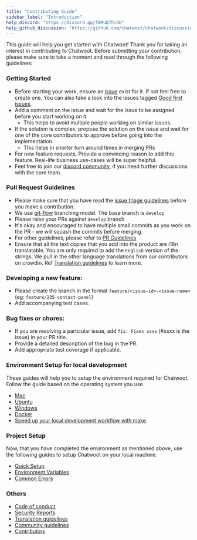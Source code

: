 ```yaml
---
title: "Contributing Guide"
sidebar_label: "Introduction"
help_discord: "https://discord.gg/fBMuQ7FcG6"
help_github_discussion: "https://github.com/chatwoot/chatwoot/discussions/categories/contributors"
---
```


This guide will help you get started with Chatwoot! Thank you for taking an interest in contributing to Chatwoot. Before submitting your contribution, please make sure to take a moment and read through the following guidelines:

### Getting Started

- Before starting your work, ensure an [issue](https://github.com/chatwoot/chatwoot/issues) exist for it. If not feel free to create one. You can also take a look into the issues tagged [Good first issues](https://github.com/chatwoot/chatwoot/issues?q=is%3Aopen+is%3Aissue+label%3A%22Good+first+issue%22).
- Add a comment on the issue and wait for the issue to be assigned before you start working on it.
  - This helps to avoid multiple people working on similar issues.
- If the solution is complex, propose the solution on the issue and wait for one of the core contributors to approve before going into the implementation.
  - This helps in shorter turn around times in merging PRs
- For new feature requests, Provide a convincing reason to add this feature. Real-life business use-cases will be super helpful.
- Feel free to join our [discord community](https://discord.gg/cJXdrwS), if you need further discussions with the core team.

### Pull Request Guidelines

- Please make sure that you have read the [issue triage guidelines](https://www.chatwoot.com/hc/handbook/articles/issue-triage-29) before you make a contribution.
- We use [git-flow](https://nvie.com/posts/a-successful-git-branching-model/) branching model. The base branch is `develop`
- Please raise your PRs against `develop` branch
- It's okay and encouraged to have multiple small commits as you work on the PR - we will squash the commits before merging.
- For other guidelines, please refer to [PR Guidelines](https://www.chatwoot.com/hc/handbook/articles/pull-request-guidelines-32)
- Ensure that all the text copies that you add into the product are i18n translatable. You are only required to add the `English` version of the strings. We pull in the other language translations from our contributors on crowdin. Ref [Translation guidelines](https://www.chatwoot.com/docs/contributing-guide/translation-guidelines) to learn more.

### Developing a new feature:

- Please create the branch in the format `feature/<issue-id>-<issue-name>` (eg: `feature/235-contact-panel`)
- Add accompanying test cases.

### Bug fixes or chores:
- If you are resolving a particular issue, add `fix: Fixes xxxx` (#xxxx is the issue) in your PR title.
- Provide a detailed description of the bug in the PR.
- Add appropriate test coverage if applicable.

### Environment Setup for local development

These guides will help you to setup the environment required for Chatwoot. Follow the guide based on the operating system you use.

* [Mac](/docs/contributing-guide/environment-setup/mac-os)
* [Ubuntu](/docs/contributing-guide/environment-setup/ubuntu)
* [Windows](/docs/contributing-guide/environment-setup/windows)
* [Docker](/docs/contributing-guide/environment-setup/docker)
* [Speed up your local development workflow with make](/docs/contributing-guide/environment-setup/make)

### Project Setup

Now, that you have completed the environment as mentioned above, use the following guides to setup Chatwoot on your local machine.

* [Quick Setup](/docs/contributing-guide/project-setup)
* [Environment Variables](/docs/contributing-guide/environment-variables)
* [Common Errors](/docs/contributing-guide/common-errors)


### Others

* [Code of conduct](/docs/contributing-guide/code-of-conduct)
* [Security Reports](/docs/contributing-guide/security-reports)
* [Translation guidelines](/docs/contributing-guide/translation-guidelines)
* [Community guidelines](/docs/contributing-guide/community-guidelines)
* [Contributors](/docs/contributing-guide/contributors)
